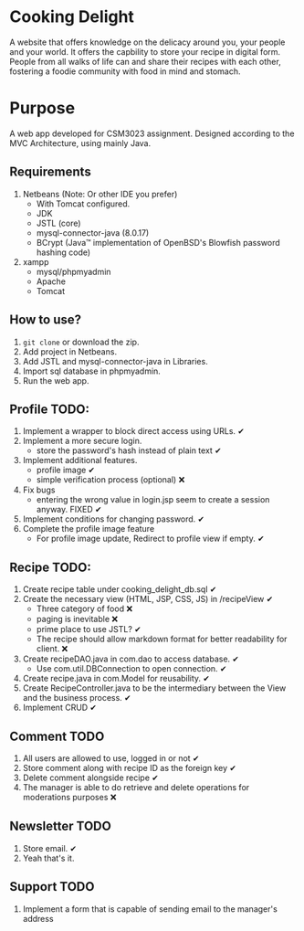 # Cooking Delight  
A website that offers knowledge on the delicacy around you, your people and your world. It offers the capbility to store your recipe in digital form. People from all walks of life can and share their recipes with each other, fostering a foodie community with food in mind and stomach. 

# Purpose
A web app developed for CSM3023 assignment. Designed according to the MVC Architecture, using mainly Java.

## Requirements
1. Netbeans  (Note: Or other IDE you prefer)
	- With Tomcat configured.  
	- JDK  
 	- JSTL (core)  
	- mysql-connector-java (8.0.17)  
  	- BCrypt (Java™ implementation of OpenBSD's Blowfish password hashing code)  
2. xampp  
   	- mysql/phpmyadmin  
   	- Apache  
   	- Tomcat  

## How to use?  
1. ```git clone``` or download the zip.  
2. Add project in Netbeans.
3. Add JSTL and mysql-connector-java in Libraries.
4. Import sql database in phpmyadmin.
5. Run the web app.

## Profile TODO:  
1. Implement a wrapper to block direct access using URLs.  ✔  
2. Implement a more secure login.  
	- store the password's hash instead of plain text ✔
3. Implement additional features.  
	- profile image ✔  
	- simple verification process (optional) ❌  
4. Fix bugs  
	- entering the wrong value in login.jsp seem to create a session anyway. FIXED ✔  
5. Implement conditions for changing password. ✔  
6. Complete the profile image feature  
	- For profile image update, Redirect to profile view if empty. ✔  

## Recipe TODO:  
1. Create recipe table under cooking_delight_db.sql ✔  
2. Create the necessary view (HTML, JSP, CSS, JS) in /recipeView ✔  
	- Three category of food ❌  
	- paging is inevitable ❌  
	- prime place to use JSTL? ✔  
	- The recipe should allow markdown format for better readability for client. ❌  
3. Create recipeDAO.java in com.dao to access database. ✔  
	- Use com.util.DBConnection to open connection. ✔  
4. Create recipe.java in com.Model for reusability. ✔  
5. Create RecipeController.java to be the intermediary between the View and the business process. ✔  
6. Implement CRUD ✔  

## Comment TODO  
1. All users are allowed to use, logged in or not  ✔  
2. Store comment along with recipe ID as the foreign key ✔  
3. Delete comment alongside recipe ✔  
4. The manager is able to do retrieve and delete operations for moderations purposes ❌

## Newsletter TODO  
1. Store email. ✔  
2. Yeah that's it.  

## Support TODO  
1. Implement a form that is capable of sending email to the manager's address  
